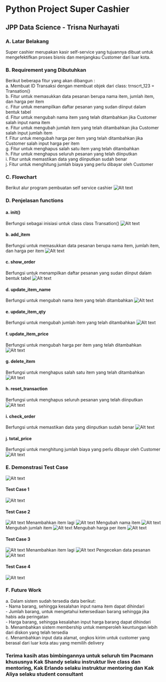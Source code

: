 # Python Project Super Cashier
## JPP Data Science - Trisna Nurhayati
### A. Latar Belakang
Super cashier merupakan kasir self-service yang tujuannya dibuat untuk mengefektifkan proses bisnis dan menjangkau Customer dari luar kota.
### B. Requirement yang Dibutuhkan
Berikut beberapa fitur yang akan dibangun :
<br>a. Membuat ID Transaksi dengan membuat objek dari class: trnscrt_123 = Transation()
<br>b. Fitur untuk memasukkan data pesanan berupa nama item, jumlah item, dan harga per item
<br>c. Fitur untuk menampilkan daftar pesanan yang sudan diinput dalam bentuk tabel
<br>d. Fitur untuk mengubah nama item yang telah ditambahkan jika Customer salah input nama item
<br>e. Fitur untuk mengubah jumlah item yang telah ditambahkan jika Customer salah input jumlah item
<br>f. Fitur untuk mengubah harga per item yang telah ditambahkan jika Customer salah input harga per item
<br>g. Fitur untuk menghapus salah satu item yang telah ditambahkan
<br>h. Fitur untuk menghapus seluruh pesanan yang telah diinputkan
<br>i. Fitur untuk memastikan data yang diinputkan sudah benar
<br>j. Fitur untuk menghitung jumlah biaya yang perlu dibayar oleh Customer 
### C. Flowchart
Berikut alur program pembuatan self service cashier
![Alt text](flowchat.png)
### D. Penjelasan functions
#### a. init()
Berfungsi sebagai inisiasi untuk class class Transation()
![Alt text](init().png)
#### b. add_item 
 Berfungsi untuk memasukkan data pesanan berupa nama item, jumlah item, dan harga per item
![Alt text](add_item.png)
#### c. show_order 
Berfungsi untuk menampilkan daftar pesanan yang sudan diinput dalam bentuk tabel
![Alt text](show_order.png)
#### d. update_item_name 
Berfungsi untuk mengubah nama item yang telah ditambahkan
![Alt text](update_item_name.png)
#### e. update_item_qty 
Berfungsi untuk mengubah jumlah item yang telah ditambahkan
![Alt text](update_item_qty.png)
#### f. update_item_price 
Berfungsi untuk mengubah harga per item yang telah ditambahkan
![Alt text](update_item_price.png)
#### g. delete_item 
Berfungsi untuk menghapus salah satu item yang telah ditambahkan
![Alt text](delete_item.png)
#### h. reset_transaction 
Berfungsi untuk menghapus seluruh pesanan yang telah diinputkan
![Alt text](reset_transaction.png)
#### i. check_order 
Berfungsi untuk memastikan data yang diinputkan sudah benar
![Alt text](check_order.png)
#### j. total_price 
Berfungsi untuk menghitung jumlah biaya yang perlu dibayar oleh Customer
![Alt text](total_price.png)
### E. Demonstrasi Test Case
![Alt text](test-case-0.png)
#### Test Case 1
![Alt text](test-case-1.png)
#### Test Case 2
![Alt text](test-case-2.png)
Menambahkan item lagi
![Alt text](test-case-2-1.png)
Mengubah nama item
![Alt text](test-case-2-2.png)
Mengubah jumlah item
![Alt text](test-case-2-3.png)
Mengubah harga per item
![Alt text](test-case-2-4.png)
#### Test Case 3
![Alt text](test-case-3.png)
Menambahkan item lagi
![Alt text](test-case-3-1.png)
Pengecekan data pesanan
![Alt text](test-case-3-2.png)
#### Test Case 4
![Alt text](test-case-4.png)
### F. Future Work
a. Dalam sistem sudah tersedia data berikut:
<br> - Nama barang, sehingga kesalahan input nama item dapat dihindari
<br> - Jumlah barang, untuk mengetahui ketersediaan barang sehingga jika habis ada peringatan
<br> - Harga barang, sehingga kesalahan input harga barang dapat dihindari
<br>b. Menambahkan sistem membership untuk memperoleh keuntungan lebih dari diskon yang telah tersedia
<br>c. Menambahkan input data alamat, ongkos kirim untuk customer yang berasal dari luar kota atau yang memilih delivery
### Terima kasih atas bimbingannya untuk seluruh tim Pacmann khususnya Kak Shandy selaku instruktur live class dan mentoring, Kak Erlando selaku instruktur mentoring dan Kak Aliya selaku student consultant
